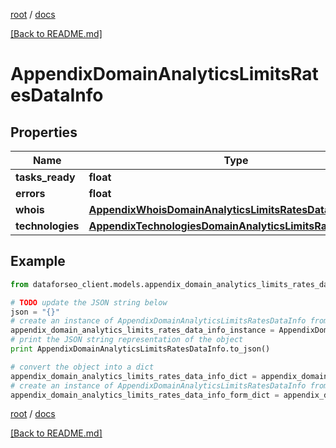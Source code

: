 [root](./../ "root") / [docs](./ "docs")

[[Back to README.md]](./../README.md "[Back to README.md]")

# AppendixDomainAnalyticsLimitsRatesDataInfo

## Properties

Name | Type | Description | Notes
------------ | ------------- | ------------- | -------------
**tasks_ready** | **float** |  | [optional]
**errors** | **float** |  | [optional]
**whois** | [**AppendixWhoisDomainAnalyticsLimitsRatesDataInfo**](AppendixWhoisDomainAnalyticsLimitsRatesDataInfo.md) |  | [optional]
**technologies** | [**AppendixTechnologiesDomainAnalyticsLimitsRatesDataInfo**](AppendixTechnologiesDomainAnalyticsLimitsRatesDataInfo.md) |  | [optional]

## Example

```python
from dataforseo_client.models.appendix_domain_analytics_limits_rates_data_info import AppendixDomainAnalyticsLimitsRatesDataInfo

# TODO update the JSON string below
json = "{}"
# create an instance of AppendixDomainAnalyticsLimitsRatesDataInfo from a JSON string
appendix_domain_analytics_limits_rates_data_info_instance = AppendixDomainAnalyticsLimitsRatesDataInfo.from_json(json)
# print the JSON string representation of the object
print AppendixDomainAnalyticsLimitsRatesDataInfo.to_json()

# convert the object into a dict
appendix_domain_analytics_limits_rates_data_info_dict = appendix_domain_analytics_limits_rates_data_info_instance.to_dict()
# create an instance of AppendixDomainAnalyticsLimitsRatesDataInfo from a dict
appendix_domain_analytics_limits_rates_data_info_form_dict = appendix_domain_analytics_limits_rates_data_info.from_dict(appendix_domain_analytics_limits_rates_data_info_dict)
```

  

[root](./../ "root") / [docs](./ "docs")

[[Back to README.md]](./../README.md "[Back to README.md]")